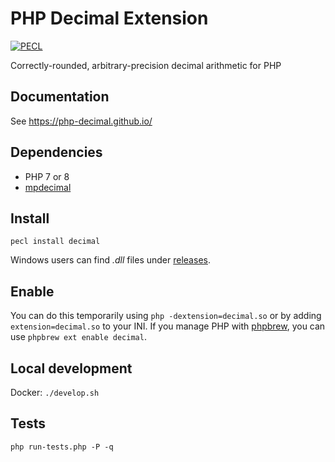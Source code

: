 # PHP Decimal Extension

[![PECL](https://img.shields.io/badge/PECL-1.5.0-blue.svg)](https://pecl.php.net/package/decimal)

Correctly-rounded, arbitrary-precision decimal arithmetic for PHP

## Documentation

See https://php-decimal.github.io/

## Dependencies

- PHP 7 or 8
- [mpdecimal](http://www.bytereef.org/mpdecimal/download.html)

## Install

```
pecl install decimal
```

Windows users can find *.dll* files under [releases](https://github.com/php-decimal/ext-decimal/releases).

## Enable

You can do this temporarily using `php -dextension=decimal.so` or by adding `extension=decimal.so` to your INI. If you manage PHP with [phpbrew](https://github.com/phpbrew/phpbrew), you can use `phpbrew ext enable decimal`.

## Local development

Docker: `./develop.sh`

## Tests

```
php run-tests.php -P -q
```


